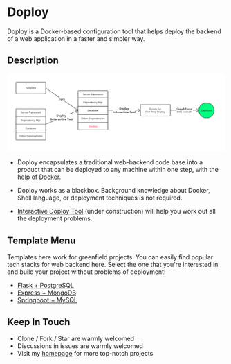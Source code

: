# Doploy

Doploy is a Docker-based configuration tool that helps 
deploy the backend of a web application in a faster and simpler way.

## Description
![](demo/abstracted-process.png)

- Doploy encapsulates a traditional web-backend code base 
into a product that can be deployed to any machine within 
one step, with the help of [Docker](https://www.docker.com/).

- Doploy works as a blackbox. Background knowledge about Docker, Shell language, 
or deployment techniques is not required.

- [Interactive Doploy Tool](https://project.alan-zhufengxu.com/interactive-doploy) (under construction) 
will help you work out all the deployment problems.


## Template Menu
Templates here work for greenfield projects. You can easily find popular tech stacks for web backend here.
Select the one that you're interested in and build your project without problems of deployment!

- [Flask + PostgreSQL](https://github.com/AlanDelip/Doploy/tree/flask-postgresql)
- [Express + MongoDB](https://github.com/AlanDelip/Doploy/tree/express-mongo)
- [Springboot + MySQL](https://github.com/AlanDelip/Doploy/tree/springboot-mysql)

## Keep In Touch
- Clone / Fork / Star are warmly welcomed
- Discussions in issues are warmly welcomed
- Visit my [homepage](https://www.alan-zhufengxu.com) for more top-notch projects 